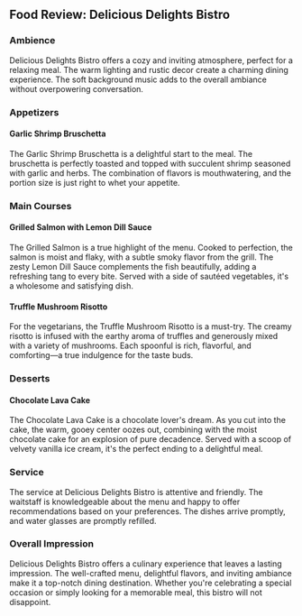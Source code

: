 ## Food Review: Delicious Delights Bistro

### Ambience

Delicious Delights Bistro offers a cozy and inviting atmosphere, perfect for a relaxing meal. The warm lighting and rustic decor create a charming dining experience. The soft background music adds to the overall ambiance without overpowering conversation.

### Appetizers

#### Garlic Shrimp Bruschetta

The Garlic Shrimp Bruschetta is a delightful start to the meal. The bruschetta is perfectly toasted and topped with succulent shrimp seasoned with garlic and herbs. The combination of flavors is mouthwatering, and the portion size is just right to whet your appetite.

### Main Courses

#### Grilled Salmon with Lemon Dill Sauce

The Grilled Salmon is a true highlight of the menu. Cooked to perfection, the salmon is moist and flaky, with a subtle smoky flavor from the grill. The zesty Lemon Dill Sauce complements the fish beautifully, adding a refreshing tang to every bite. Served with a side of sautéed vegetables, it's a wholesome and satisfying dish.

#### Truffle Mushroom Risotto

For the vegetarians, the Truffle Mushroom Risotto is a must-try. The creamy risotto is infused with the earthy aroma of truffles and generously mixed with a variety of mushrooms. Each spoonful is rich, flavorful, and comforting—a true indulgence for the taste buds.

### Desserts

#### Chocolate Lava Cake

The Chocolate Lava Cake is a chocolate lover's dream. As you cut into the cake, the warm, gooey center oozes out, combining with the moist chocolate cake for an explosion of pure decadence. Served with a scoop of velvety vanilla ice cream, it's the perfect ending to a delightful meal.

### Service

The service at Delicious Delights Bistro is attentive and friendly. The waitstaff is knowledgeable about the menu and happy to offer recommendations based on your preferences. The dishes arrive promptly, and water glasses are promptly refilled.

### Overall Impression

Delicious Delights Bistro offers a culinary experience that leaves a lasting impression. The well-crafted menu, delightful flavors, and inviting ambiance make it a top-notch dining destination. Whether you're celebrating a special occasion or simply looking for a memorable meal, this bistro will not disappoint.
